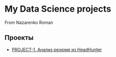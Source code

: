 # My Data Science projects

From Nazarenko Roman

## Проекты

* [PROJECT-1. Анализ резюме из HeadHunter](https://github.com/Davids001/Projects/tree/main/%D0%9F%D1%80%D0%BE%D0%B5%D0%BA%D1%82-1%20HeadHunter)




